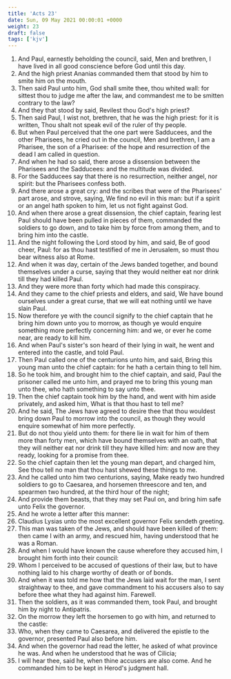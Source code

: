 ```yaml
---
title: 'Acts 23'
date: Sun, 09 May 2021 00:00:01 +0000
weight: 23
draft: false
tags: ['kjv'] 
---
```


1. And Paul, earnestly beholding the council, said, Men and brethren, I have lived in all good conscience before God until this day.
2. And the high priest Ananias commanded them that stood by him to smite him on the mouth.
3. Then said Paul unto him, God shall smite thee, thou whited wall: for sittest thou to judge me after the law, and commandest me to be smitten contrary to the law?
4. And they that stood by said, Revilest thou God's high priest?
5. Then said Paul, I wist not, brethren, that he was the high priest: for it is written, Thou shalt not speak evil of the ruler of thy people.
6. But when Paul perceived that the one part were Sadducees, and the other Pharisees, he cried out in the council, Men and brethren, I am a Pharisee, the son of a Pharisee: of the hope and resurrection of the dead I am called in question.
7. And when he had so said, there arose a dissension between the Pharisees and the Sadducees: and the multitude was divided.
8. For the Sadducees say that there is no resurrection, neither angel, nor spirit: but the Pharisees confess both.
9. And there arose a great cry: and the scribes that were of the Pharisees' part arose, and strove, saying, We find no evil in this man: but if a spirit or an angel hath spoken to him, let us not fight against God.
10. And when there arose a great dissension, the chief captain, fearing lest Paul should have been pulled in pieces of them, commanded the soldiers to go down, and to take him by force from among them, and to bring him into the castle.
11. And the night following the Lord stood by him, and said, Be of good cheer, Paul: for as thou hast testified of me in Jerusalem, so must thou bear witness also at Rome.
12. And when it was day, certain of the Jews banded together, and bound themselves under a curse, saying that they would neither eat nor drink till they had killed Paul.
13. And they were more than forty which had made this conspiracy.
14. And they came to the chief priests and elders, and said, We have bound ourselves under a great curse, that we will eat nothing until we have slain Paul.
15. Now therefore ye with the council signify to the chief captain that he bring him down unto you to morrow, as though ye would enquire something more perfectly concerning him: and we, or ever he come near, are ready to kill him.
16. And when Paul's sister's son heard of their lying in wait, he went and entered into the castle, and told Paul.
17. Then Paul called one of the centurions unto him, and said, Bring this young man unto the chief captain: for he hath a certain thing to tell him.
18. So he took him, and brought him to the chief captain, and said, Paul the prisoner called me unto him, and prayed me to bring this young man unto thee, who hath something to say unto thee.
19. Then the chief captain took him by the hand, and went with him aside privately, and asked him, What is that thou hast to tell me?
20. And he said, The Jews have agreed to desire thee that thou wouldest bring down Paul to morrow into the council, as though they would enquire somewhat of him more perfectly.
21. But do not thou yield unto them: for there lie in wait for him of them more than forty men, which have bound themselves with an oath, that they will neither eat nor drink till they have killed him: and now are they ready, looking for a promise from thee.
22. So the chief captain then let the young man depart, and charged him, See thou tell no man that thou hast shewed these things to me.
23. And he called unto him two centurions, saying, Make ready two hundred soldiers to go to Caesarea, and horsemen threescore and ten, and spearmen two hundred, at the third hour of the night;
24. And provide them beasts, that they may set Paul on, and bring him safe unto Felix the governor.
25. And he wrote a letter after this manner:
26. Claudius Lysias unto the most excellent governor Felix sendeth greeting.
27. This man was taken of the Jews, and should have been killed of them: then came I with an army, and rescued him, having understood that he was a Roman.
28. And when I would have known the cause wherefore they accused him, I brought him forth into their council:
29. Whom I perceived to be accused of questions of their law, but to have nothing laid to his charge worthy of death or of bonds.
30. And when it was told me how that the Jews laid wait for the man, I sent straightway to thee, and gave commandment to his accusers also to say before thee what they had against him. Farewell.
31. Then the soldiers, as it was commanded them, took Paul, and brought him by night to Antipatris.
32. On the morrow they left the horsemen to go with him, and returned to the castle:
33. Who, when they came to Caesarea, and delivered the epistle to the governor, presented Paul also before him.
34. And when the governor had read the letter, he asked of what province he was. And when he understood that he was of Cilicia;
35. I will hear thee, said he, when thine accusers are also come. And he commanded him to be kept in Herod's judgment hall.
